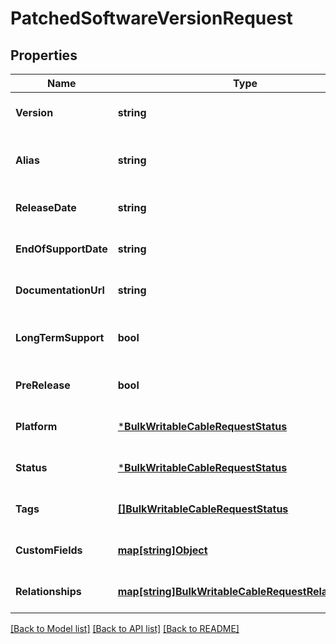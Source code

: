 # PatchedSoftwareVersionRequest

## Properties
Name | Type | Description | Notes
------------ | ------------- | ------------- | -------------
**Version** | **string** |  | [optional] [default to null]
**Alias** | **string** | Optional alternative label for this version | [optional] [default to null]
**ReleaseDate** | **string** |  | [optional] [default to null]
**EndOfSupportDate** | **string** |  | [optional] [default to null]
**DocumentationUrl** | **string** |  | [optional] [default to null]
**LongTermSupport** | **bool** | Is a Long Term Support version | [optional] [default to null]
**PreRelease** | **bool** | Is a Pre-Release version | [optional] [default to null]
**Platform** | [***BulkWritableCableRequestStatus**](BulkWritableCableRequest_status.md) |  | [optional] [default to null]
**Status** | [***BulkWritableCableRequestStatus**](BulkWritableCableRequest_status.md) |  | [optional] [default to null]
**Tags** | [**[]BulkWritableCableRequestStatus**](BulkWritableCableRequest_status.md) |  | [optional] [default to null]
**CustomFields** | [**map[string]Object**](.md) |  | [optional] [default to null]
**Relationships** | [**map[string]BulkWritableCableRequestRelationships**](BulkWritableCableRequest_relationships.md) |  | [optional] [default to null]

[[Back to Model list]](../README.md#documentation-for-models) [[Back to API list]](../README.md#documentation-for-api-endpoints) [[Back to README]](../README.md)

